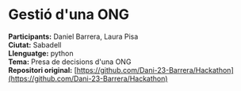 # Gestió d'una ONG

**Participants:** Daniel Barrera, Laura Pisa  
**Ciutat:** Sabadell  
**Llenguatge:** python  
**Tema:** Presa de decisions d'una ONG  
**Repositori original:** [https://github.com/Dani-23-Barrera/Hackathon](https://github.com/Dani-23-Barrera/Hackathon)
